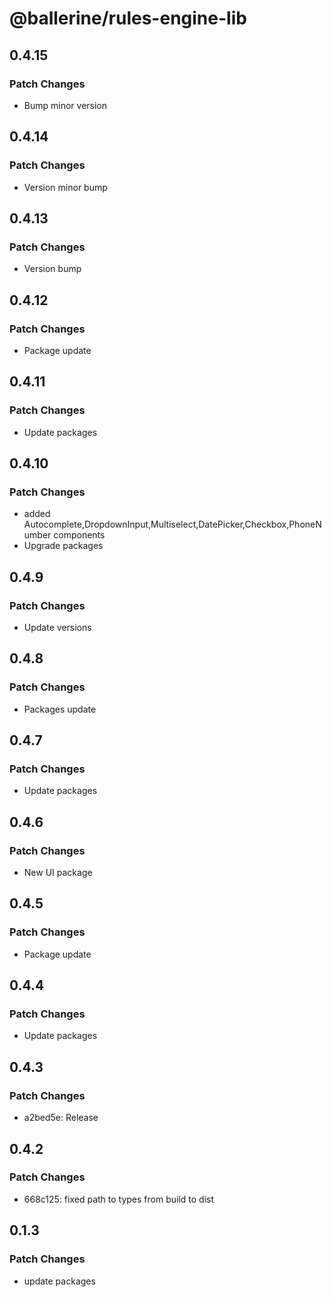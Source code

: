 # @ballerine/rules-engine-lib

## 0.4.15

### Patch Changes

- Bump minor version

## 0.4.14

### Patch Changes

- Version minor bump

## 0.4.13

### Patch Changes

- Version bump

## 0.4.12

### Patch Changes

- Package update

## 0.4.11

### Patch Changes

- Update packages

## 0.4.10

### Patch Changes

- added Autocomplete,DropdownInput,Multiselect,DatePicker,Checkbox,PhoneNumber components
- Upgrade packages

## 0.4.9

### Patch Changes

- Update versions

## 0.4.8

### Patch Changes

- Packages update

## 0.4.7

### Patch Changes

- Update packages

## 0.4.6

### Patch Changes

- New UI package

## 0.4.5

### Patch Changes

- Package update

## 0.4.4

### Patch Changes

- Update packages

## 0.4.3

### Patch Changes

- a2bed5e: Release

## 0.4.2

### Patch Changes

- 668c125: fixed path to types from build to dist

## 0.1.3

### Patch Changes

- update packages
